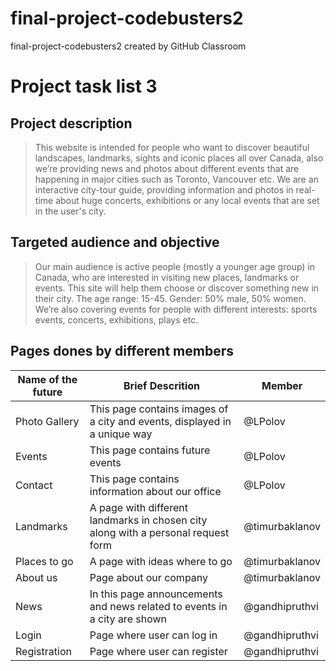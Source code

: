 # final-project-codebusters2
final-project-codebusters2 created by GitHub Classroom

# Project task list 3

## Project description
> This website is intended for people who want to discover beautiful landscapes, landmarks, sights and iconic places all over Canada, also we’re providing news and photos about different events that are happening in major cities such as Toronto, Vancouver etc. We are an interactive city-tour guide, providing information and photos in real-time about huge concerts, exhibitions or any local events that are set in the user's city.

## Targeted audience and objective
> Our main audience is active people (mostly a younger age group) in Canada, who are interested in visiting new places, landmarks or events. This site will help them choose or discover something new in their city. The age range: 15-45. Gender: 50% male, 50% women. We’re also covering events for people with different interests: sports events, concerts, exhibitions, plays etc. 

## Pages dones by different members
Name of the future | Brief Descrition | Member 
------------------ | ---------------  | -------------
Photo Gallery | This page contains images of a city and events, displayed in a unique way | @LPolov
Events | This page contains future events | @LPolov
Contact | This page contains information about our office | @LPolov
Landmarks | A page with different landmarks in chosen city along with a personal request form | @timurbaklanov
Places to go | A page with ideas where to go| @timurbaklanov
About us | Page about our company | @timurbaklanov
News | In this page announcements and news related to events in a city are shown| @gandhipruthvi
Login | Page where user can log in| @gandhipruthvi
Registration | Page where user can register | @gandhipruthvi
